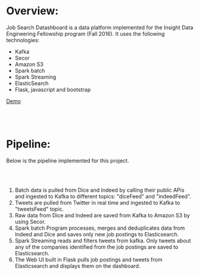 Overview:
=========

Job Search Datashboard is a data platform implemented for the Insight Data Engineering Fellowship program (Fall 2016). 
It uses the following technologies:

- Kafka
- Secor
- Amazon S3
- Spark batch
- Spark Streaming
- ElasticSearch
- Flask, javascript and bootstrap

[Demo](http://ec2-50-112-150-148.us-west-2.compute.amazonaws.com/index)
<br/>
<br/>
[](https://github.com/giovannamalhotra/job_dashboard/images/landing_page.png?raw=true)
[](https://github.com/giovannamalhotra/job_dashboard/images/search_results.png?raw=true)
<br/>
<br/>

Pipeline:
=========

Below is the pipeline implemented for this project. 

[](https://github.com/giovannamalhotra/job_dashboard/images/pipeline.png?raw=true)

<br/>
<br/>

1. Batch data is pulled from Dice and Indeed by calling their public APis and ingested to Kafka to different topics: "diceFeed" and "indeedFeed".
2. Tweets are pulled from Twitter in real time and ingested to Kafka to "tweetsFeed" topic.
3. Raw data from Dice and Indeed are saved from Kafka to Amazon S3 by using Secor.
4. Spark batch Program processes, merges and deduplicates data from Indeed and Dice and saves only new job postings to Elasticsearch.
5. Spark Streaming reads and filters tweets from kafka. Only tweets about any of the companies identified from the job postings are saved to Elasticsearch.
6. The Web UI built in Flask pulls job postings and tweets from Elasticsearch and displays them on the dashboard. 

<br/>
<br/>





